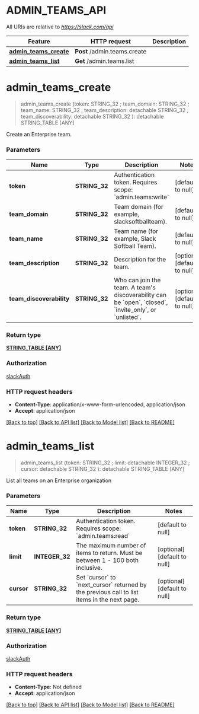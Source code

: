 # ADMIN_TEAMS_API

All URIs are relative to *https://slack.com/api*

Feature | HTTP request | Description
------------- | ------------- | -------------
[**admin_teams_create**](ADMIN_TEAMS_API.md#admin_teams_create) | **Post** /admin.teams.create | 
[**admin_teams_list**](ADMIN_TEAMS_API.md#admin_teams_list) | **Get** /admin.teams.list | 


# **admin_teams_create**
> admin_teams_create (token: STRING_32 ; team_domain: STRING_32 ; team_name: STRING_32 ; team_description:  detachable STRING_32 ; team_discoverability:  detachable STRING_32 ): detachable STRING_TABLE [ANY]
	



Create an Enterprise team.


### Parameters

Name | Type | Description  | Notes
------------- | ------------- | ------------- | -------------
 **token** | **STRING_32**| Authentication token. Requires scope: &#x60;admin.teams:write&#x60; | [default to null]
 **team_domain** | **STRING_32**| Team domain (for example, slacksoftballteam). | [default to null]
 **team_name** | **STRING_32**| Team name (for example, Slack Softball Team). | [default to null]
 **team_description** | **STRING_32**| Description for the team. | [optional] [default to null]
 **team_discoverability** | **STRING_32**| Who can join the team. A team&#39;s discoverability can be &#x60;open&#x60;, &#x60;closed&#x60;, &#x60;invite_only&#x60;, or &#x60;unlisted&#x60;. | [optional] [default to null]

### Return type

[**STRING_TABLE [ANY]**](ANY.md)

### Authorization

[slackAuth](../README.md#slackAuth)

### HTTP request headers

 - **Content-Type**: application/x-www-form-urlencoded, application/json
 - **Accept**: application/json

[[Back to top]](#) [[Back to API list]](../README.md#documentation-for-api-endpoints) [[Back to Model list]](../README.md#documentation-for-models) [[Back to README]](../README.md)

# **admin_teams_list**
> admin_teams_list (token: STRING_32 ; limit:  detachable INTEGER_32 ; cursor:  detachable STRING_32 ): detachable STRING_TABLE [ANY]
	



List all teams on an Enterprise organization


### Parameters

Name | Type | Description  | Notes
------------- | ------------- | ------------- | -------------
 **token** | **STRING_32**| Authentication token. Requires scope: &#x60;admin.teams:read&#x60; | [default to null]
 **limit** | **INTEGER_32**| The maximum number of items to return. Must be between 1 - 100 both inclusive. | [optional] [default to null]
 **cursor** | **STRING_32**| Set &#x60;cursor&#x60; to &#x60;next_cursor&#x60; returned by the previous call to list items in the next page. | [optional] [default to null]

### Return type

[**STRING_TABLE [ANY]**](ANY.md)

### Authorization

[slackAuth](../README.md#slackAuth)

### HTTP request headers

 - **Content-Type**: Not defined
 - **Accept**: application/json

[[Back to top]](#) [[Back to API list]](../README.md#documentation-for-api-endpoints) [[Back to Model list]](../README.md#documentation-for-models) [[Back to README]](../README.md)

